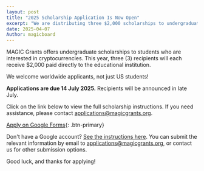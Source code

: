 ```yaml
---
layout: post
title: "2025 Scholarship Application Is Now Open"
excerpt: "We are distributing three $2,000 scholarships to undergraduate students who are interested in cryptocurrencies."
date: 2025-04-07
Author: magicboard
---
```


MAGIC Grants offers undergraduate scholarships to students who are interested in cryptocurrencies. This year, three (3) recipients will each receive $2,000 paid directly to the educational institution.

We welcome worldwide applicants, not just US students!

**Applications are due 14 July 2025.** Recipients will be announced in late July.

Click on the link below to view the full scholarship instructions. If you need assistance, please contact [applications@magicgrants.org](mailto:applications@magicgrants.org).

[Apply on Google Forms](https://docs.google.com/forms/d/e/1FAIpQLSdbcJkrWaOAWg1geKGdnn_2cim3FIVDTwkdercvme_8mcfFaw/viewform?usp=header){: .btn-primary}

Don't have a Google account? [See the instructions here](/scholarships/scholarship-application/2025-Scholarship-Application.pdf). You can submit the relevant information by email to [applications@magicgrants.org](mailto:applications@magicgrants.org), or contact us for other submission options.

Good luck, and thanks for applying!
